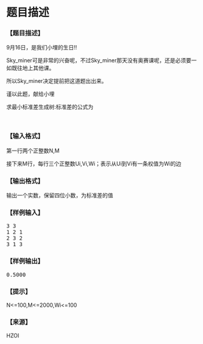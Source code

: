 # 题目描述


<h3>
【题目描述】
</h3>
<p>
9月16日，是我们小埋的生日!!
</p>
<p>
Sky_miner可是非常的兴奋呢，不过Sky_miner那天没有奥赛课呢，还是必须要一如既往地上其他课。
</p>
<p>
所以Sky_miner决定提前把这道题出出来。
</p>
<p>
谨以此题，献给小埋
</p>
<p>
求最小标准差生成树:标准差的公式为
</p>
<p>
    <img alt="" src="/upload/image/20160915/20160915171759_11372.png"/> 
</p>
<h3>
【输入格式】
</h3>
<p>
第一行两个正整数N,M
</p>
<p>
接下来M行，每行三个正整数Ui,Vi,Wi；表示从Ui到Vi有一条权值为Wi的边
</p>
<h3>
【输出格式】
</h3>
<p>
输出一个实数，保留四位小数，为标准差的值
</p>
<h3>
【样例输入】
</h3>
<pre>3 3
1 2 1
2 3 2
3 1 3
</pre>
<h3>
【样例输出】
</h3>
<pre>0.5000
</pre>
<h3>
【提示】
</h3>
<p>
N&lt;=100,M&lt;=2000,Wi&lt;=100
</p>
<h3>
【来源】
</h3>
<p>
HZOI 
</p>

